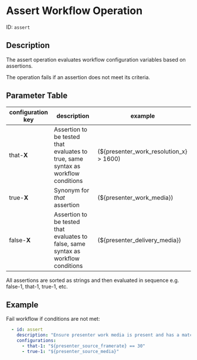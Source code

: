 Assert Workflow Operation
=========================

ID: `assert`

Description
-----------

The assert operation evaluates workflow configuration variables based on assertions.

The operation fails if an assertion does not meet its criteria.

Parameter Table
---------------

| configuration key | description                                                                        | example                                    |
|-------------------|------------------------------------------------------------------------------------|--------------------------------------------|
| that-**X**        | Assertion to be tested that evaluates to true, same syntax as workflow conditions  | (${presenter_work_resolution_x} &gt; 1600) |
| true-**X**        | Synonym for _that_ assertion                                                       | (${presenter_work_media})                  |
| false-**X**       | Assertion to be tested that evaluates to false, same syntax as workflow conditions | (${presenter_delivery_media})              |

All assertions are sorted as strings and then evaluated in sequence e.g. false-1, that-1, true-1, etc.

Example
-------

Fail workflow if conditions are not met:

```yaml
  - id: assert
    description: "Ensure presenter work media is present and has a matching framerate"
    configurations:
      - that-1: "${presenter_source_framerate} == 30"
      - true-1: "${presenter_source_media}"
```
